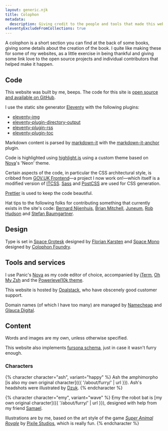 ```yaml
---
layout: generic.njk
title: Colophon
metadata:
  description: Giving credit to the people and tools that made this website possible.
eleventyExcludeFromCollections: true
---
```


A colophon is a short section you can find at the back of some books, giving some details about the creation of the book. I quite like making these for some of my websites, as a little exercise in being thankful and giving some link love to the open source projects and individual contributors that helped make it happen.

## Code

This website was built by me, beeps. The code for this site is [open source and available on GitHub](https://github.com/querkmachine/beeps.website).

I use the static site generator [Eleventy](http://11ty.dev) with the following plugins:

- [eleventy-img](https://github.com/11ty/eleventy-img)
- [eleventy-plugin-directory-output](https://github.com/11ty/eleventy-plugin-directory-output)
- [eleventy-plugin-rss](https://github.com/11ty/eleventy-plugin-rss)
- [eleventy-plugin-toc](https://github.com/jdsteinbach/eleventy-plugin-toc)

Markdown content is parsed by [markdown-it](https://github.com/markdown-it/markdown-it) with the [markdown-it-anchor](https://github.com/valeriangalliat/markdown-it-anchor) plugin.

Code is highlighted using [highlight.js](https://highlightjs.org/) using a custom theme based on [Nova](http://nova.app)'s 'Neon' theme.

Certain aspects of the code, in particular the CSS architectural style, is cribbed from [GOV.UK Frontend](https://github.com/alphagov/govuk-frontend)—a project I now work on!—which itself is a modified version of [ITCSS](https://itcss.io). [Sass](https://sass-lang.com/) and [PostCSS](https://postcss.org) are used for CSS generation.

[Prettier](https://prettier.io/) is used to keep the code beautiful.

Hat tips to the following folks for contributing something that currently exists in the site's code: [Bernard Nijenhuis](https://bnijenhuis.nl/notes/2021-05-10-automatically-generate-open-graph-images-in-eleventy/), [Brian Mitchell](https://brianm.me/posts/eleventy-redirect-from/), [Juneum](https://juneum.com/articles/eleventy-drafts/), [Rob Hudson](https://rob.cogit8.org/posts/2020-10-28-simple-11ty-cache-busting/) and [Stefan Baumgartner](https://fettblog.eu/11ty-automatic-twitter-cards/).

## Design

Type is set in [Space Grotesk](https://fonts.google.com/specimen/Space+Grotesk) designed by [Florian Karsten](https://floriankarsten.com/) and [Space Mono](https://fonts.google.com/specimen/Space+Mono) designed by [Colophon Foundry](https://www.colophon-foundry.org/).

## Tools and services

I use Panic's [Nova](http://nova.app) as my code editor of choice, accompanied by [iTerm](https://iterm2.com/), [Oh My Zsh](https://ohmyz.sh/) and the [Powerlevel10k theme](https://github.com/romkatv/powerlevel10k).

This website is hosted by [Opalstack](http://opalstack.com/), who have obscenely good customer support.

Domain names (of which I have too many) are managed by [Namecheap](https://www.namecheap.com/) and [Glauca Digital](https://glauca.digital/).

## Content

Words and images are my own, unless otherwise specified.

This website also implements [fursona schema](https://github.com/theHedgehog0/fursona-schema), just in case it wasn't furry enough.

### Characters

{% character character="ash", variant="happy" %}
Ash the amphimorpho [is also my own original character]({{ '/about/furry/' | url }}). Ash's headshots were illustrated by [Dzuk](https://dzuk.zone/).
{% endcharacter %}

{% character character="emy", variant="wave" %}
Emy the robot bat is [my own original character]({{ '/about/furry/' | url }}), designed with help from my friend [Samael](https://samaelbretondragon.carrd.co/).

Illustrations are by me, based on the art style of the game _[Super Animal Royale](https://animalroyale.com)_ by [Pixile Studios](https://pixilestudios.com), which is really fun.
{% endcharacter %}
